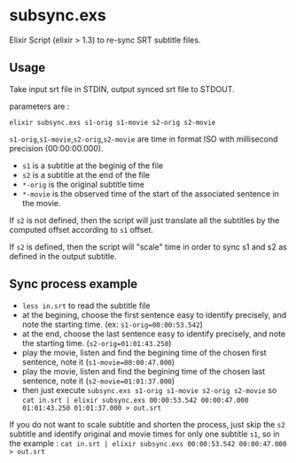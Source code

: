 # subsync.exs

Elixir Script (elixir > 1.3) to re-sync SRT subtitle files.

## Usage

Take input srt file in STDIN, output synced srt file to STDOUT.

parameters are :

```
elixir subsync.exs s1-orig s1-movie s2-orig s2-movie
```

`s1-orig`,`s1-movie`,`s2-orig`,`s2-movie` are time in format ISO with
millisecond precision (00:00:00.000).

- `s1` is a subtitle at the beginig of the file
- `s2` is a subtitle at the end of the file
- `*-orig` is the original subtitle time
- `*-movie` is the observed time of the start of the associated sentence in the movie.

If `s2` is not defined, then the script will just translate
all the subtitles by the computed offset according to `s1` offset.

If `s2` is defined, then the script will "scale" time in order
to sync s1 and s2 as defined in the output subtitle.

## Sync process example

- `less in.srt` to read the subtitle file
- at the begining, choose the first sentence easy to identify
  precisely, and note the starting time. (ex: `s1-orig=00:00:53.542`)
- at the end, choose the last sentence easy to identify precisely,
  and note the starting time. (`s2-orig=01:01:43.250`)
- play the movie, listen and find the begining time of the chosen first
  sentence, note it (`s1-movie=00:00:47.000`)
- play the movie, listen and find the begining time of the chosen last
  sentence, note it (`s2-movie=01:01:37.000`)
- then just execute `subsync.exs s1-orig s1-movie s2-orig s2-movie` so
  `cat in.srt | elixir subsync.exs 00:00:53.542 00:00:47.000 01:01:43.250 01:01:37.000 > out.srt`

If you do not want to scale subtitle and shorten the process, just skip the
`s2` subtitle and identify original and movie times for only one subtitle `s1`,
so in the example : `cat in.srt | elixir subsync.exs 00:00:53.542 00:00:47.000 > out.srt`
